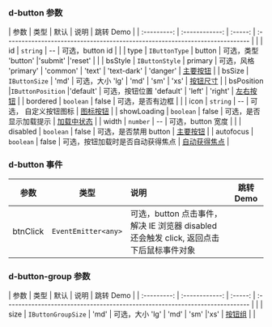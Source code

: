 ### d-button 参数

|    参数     |      类型      |  默认   | 说明                                                                           | 跳转 Demo                                            |
| :---------: | :------------:  | :-----: | :---------------------------------------------------------------------------  |                                                     |
|     id      |    `string`     |   --    | 可选，button id                                                                |                                                     |
|    type     | `IButtonType`   | button  | 可选，类型 'button' \|'submit' \|'reset'                                       |                                                     |
|   bsStyle   | `IButtonStyle`  | primary | 可选，风格 'primary' \| 'common' \| 'text' \| 'text-dark' \| 'danger'         | [主要按钮](/components/button/demo#button-primary)   |
|   bsSize    | `IButtonSize`   |  'md'   | 可选，大小 'lg' \| 'md' \| 'sm' \| 'xs'                                       | [按钮尺寸](/components/button/demo#button-size)      |
| bsPosition |`IButtonPosition` |'default' | 可选，按钮位置 'default' \| 'left' \| 'right'                                  | [左右按钮](/components/button/demo#button-left-right)     |
|  bordered   |   `boolean`     |  false  | 可选，是否有边框                                                              |                                                      |
|    icon     |    `string`     |   --    | 可选， 自定义按钮图标                                                          | [图标按钮](/components/button/demo#button-icon)      |
| showLoading |   `boolean`     |  false  | 可选，是否显示加载提示                                                         | [加载中状态](/components/button/demo#button-loading) |
|    width    |    `number`     |   --    | 可选，button 宽度                                                             |                                                      |
|  disabled   |   `boolean`     |  false  | 可选，是否禁用 button                                                         | [主要按钮](/components/button/demo#button-primary)   |
|  autofocus  |   `boolean`     |  false  | 可选，按钮加载时是否自动获得焦点                                                | [自动获得焦点](/components/button/demo#button-auto-focus)  |

### d-button 事件

|   参数   |        类型         | 说明                                                                                    | 跳转 Demo                                      |
| :------: | :-----------------: | :-------------------------------------------------------------------------------------- | ---------------------------------------------- |
| btnClick | `EventEmitter<any>` | 可选，button 点击事件，解决 IE 浏览器 disabled 还会触发 click, 返回点击下后鼠标事件对象 |    

### d-button-group 参数    

|    参数     |      类型      |  默认   | 说明                                                                           | 跳转 Demo                                            |
| :---------: | :------------:  | :-----: | :---------------------------------------------------------------------------  |                                                     |
|     size      |    `IButtonGroupSize`     |  'md'   | 可选，大小 'lg' \| 'md' \| 'sm' \|'xs' | [按钮组](/components/button/demo#button-groups)      |                                                                                                           |
